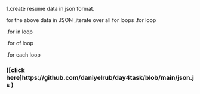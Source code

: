 1.create resume data in json format.
<br>

for the above data in JSON ,iterate over all for loops
.for loop

.for in loop

.for of loop

.for each loop



<h3>([click here]https://github.com/daniyelrub/day4task/blob/main/json.js )</h3>
